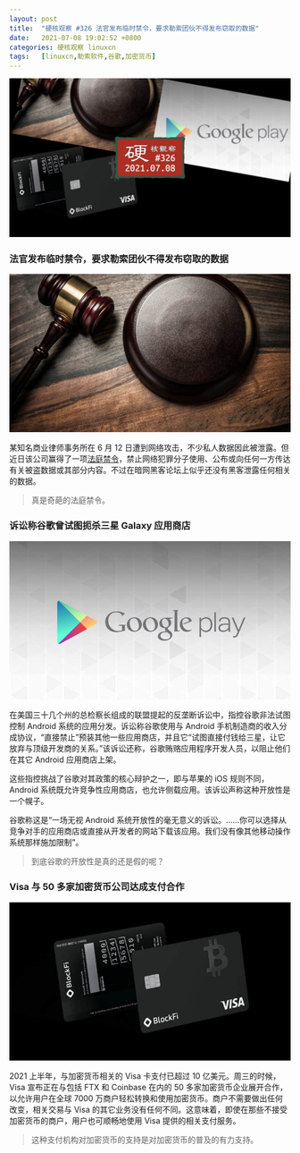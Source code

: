 ```yaml
---
layout: post
title:	"硬核观察 #326 法官发布临时禁令，要求勒索团伙不得发布窃取的数据"
date:	2021-07-08 19:02:52 +0800 
categories:	硬核观察 linuxcn 
tags:	[linuxcn,勒索软件,谷歌,加密货币]
---
```



![](/Asserts/Images/album/202107/08/190159hi6spzfpqlandppp.jpg)


### 法官发布临时禁令，要求勒索团伙不得发布窃取的数据


![](/Asserts/Images/album/202107/08/190221actb77m8u7k578k3.jpg)


某知名商业律师事务所在 6 月 12 日遭到网络攻击，不少私人数据因此被泄露。但近日该公司赢得了一项[法庭禁令](https://www.judiciary.uk/judgments/new-square-limited-v-person-or-persons-unknown-privacy-order/)，禁止网络犯罪分子使用、公布或向任何一方传达有关被盗数据或其部分内容。不过在暗网黑客论坛上似乎还没有黑客泄露任何相关的数据。



> 
> 真是奇葩的法庭禁令。
> 
> 
> 


### 诉讼称谷歌曾试图扼杀三星 Galaxy 应用商店


![](/Asserts/Images/album/202107/08/190233a4rrlrrb1ihp9n0h.jpg)


在美国三十几个州的总检察长组成的联盟提起的反垄断诉讼中，指控谷歌非法试图控制 Android 系统的应用分发。诉讼称谷歌使用与 Android 手机制造商的收入分成协议，“直接禁止”预装其他一些应用商店，并且它“试图直接付钱给三星，让它放弃与顶级开发商的关系。”该诉讼还称，谷歌贿赂应用程序开发人员，以阻止他们在其它 Android 应用商店上架。


这些指控挑战了谷歌对其政策的核心辩护之一，即与苹果的 iOS 规则不同，Android 系统既允许竞争性应用商店，也允许侧载应用。该诉讼声称这种开放性是一个幌子。


谷歌称这是“一场无视 Android 系统开放性的毫无意义的诉讼。……你可以选择从竞争对手的应用商店或直接从开发者的网站下载该应用。我们没有像其他移动操作系统那样施加限制”。



> 
> 到底谷歌的开放性是真的还是假的呢？
> 
> 
> 


### Visa 与 50 多家加密货币公司达成支付合作


![](/Asserts/Images/album/202107/08/190240b2ab4u9isfhai2i3.jpg)


2021 上半年，与加密货币相关的 Visa 卡支付已超过 10 亿美元。周三的时候，Visa 宣布正在与包括 FTX 和 Coinbase 在内的 50 多家加密货币企业展开合作，以允许用户在全球 7000 万商户轻松转换和使用加密货币。商户不需要做出任何改变，相关交易与 Visa 的其它业务没有任何不同。这意味着，即使在那些不接受加密货币的商户，用户也可顺畅地使用 Visa 提供的相关支付服务。



> 
> 这种支付机构对加密货币的支持是对加密货币的普及的有力支持。
> 
> 
>
